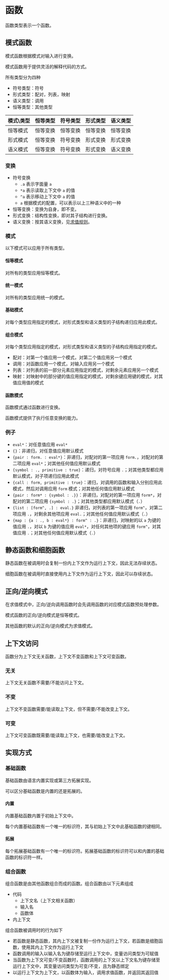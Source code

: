 # 函数

函数类型表示一个函数。

## 模式函数

模式函数根据模式对输入进行变换。

模式函数用于提供灵活的解释代码的方式。

所有类型分为四种

- 符号类型：符号
- 形式类型：配对，列表，映射
- 语义类型：调用
- 恒等类型：其他类型

| 模式\类型 |恒等类型|符号类型|形式类型|语义类型|
| -- | -- | -- | -- | -- |
|恒等模式|恒等变换|恒等变换|恒等变换|恒等变换|
|形式模式|恒等变换|符号变换|形式变换|形式变换|
|语义模式|恒等变换|符号变换|形式变换|语义变换|

### 变换

- 符号变换
  - `.a` 表示字面量 `a`
  - `*a` 表示读取上下文中 `a` 的值
  - `^a` 表示移动上下文中 `a` 的值
  - `a` 根据模式的配置，可以表示以上三种语义中的一种
- 恒等变换：变换为自身，即不变。
- 形式变换：结构性变换，即对其子结构进行变换。
- 语义变换：按其语义变换，见[求值规则](../求值.md)。

### 模式

以下模式可以应用于所有类型。

#### 恒等模式

对所有的类型应用恒等模式。

#### 统一模式

对所有的类型应用统一的模式。

#### 基础模式

对每个类型应用指定的模式，对形式类型和语义类型的子结构递归应用此模式。

#### 组合模式

对每个类型应用指定的模式，对形式类型和语义类型的子结构应用指定的模式。

- 配对：对第一个值应用一个模式，对第二个值应用另一个模式
- 调用：对函数应用一个模式，对输入应用另一个模式
- 列表：对列表的前一部分元素应用指定的模式，对剩余元素应用另一个模式
- 映射：对映射中的部分键的值应用指定的模式，对剩余键应用键的模式，对其值应用值的模式

#### 函数模式

函数模式通过函数进行变换。

函数模式提供了执行任意变换的能力。

### 例子

- `eval*`：对任意值应用 `eval*`
- `{}`：非递归，对任意值应用默认模式
- `{pair : form. : eval*}`：非递归，对配对的第一项应用 `form.`，对配对的第二项应用 `eval*`；对其他任何值应用默认模式
- `{symbol : ., primitive : true}`：递归，对符号应用 `.`；对其他类型都应用默认模式，对子项递归应用此模式
- `{call : form, primitive : true}`：递归，对调用的函数和输入分别应用此模式，然后对调用应用 `form` 模式；对其他任何值应用默认模式
- `{pair : form* : {symbol : .}}`：非递归，对配对的第一项应用 `form*`，对配对的第二项应用 `{symbol : .}`；对其他类型都应用默认模式（`.`）
- `{list : [form^, .] : eval.}` 非递归，对列表的第一项应用 `form^`，对第二项应用 `.`，对剩余其他项应用 `eval.`；对其他任何值应用默认模式（`.`）
- `{map : {a : ., b : eval*} : form^ : .}`：非递归，对映射的以 `a` 为键的值应用 `.`，对以 `b` 为键的值应用 `eval*`，对任何其他项的键应用 `form^`，对其值应用 `.`；对其他任何值应用默认模式（`.`）

## 静态函数和细胞函数

静态函数在被调用时会复制一份内上下文作为运行上下文，因此无法存续状态。

细胞函数在被调用时直接使用内上下文作为运行上下文，因此可以存续状态。

## 正向/逆向模式

在求值模式中，正向/逆向调用函数时会先调用函数的对应模式函数预处理参数。

模式函数的正向/逆向模式是恒等模式。

其他函数的默认的正向/逆向模式为求值模式。

## 上下文访问

函数分为上下文无关函数，上下文不变函数和上下文可变函数。

### 无关

上下文无关函数不需要/不能访问上下文。

### 不变

上下文不变函数需要/能读取上下文，但不需要/不能改变上下文。

### 可变

上下文可变函数既需要/能读取上下文，也需要/能改变上下文。

## 实现方式

### 基础函数

基础函数由语言内置实现或第三方拓展实现。

可以区分基础函数是内置的还是拓展的。

#### 内置

内置基础函数内置于初始上下文中。

每个内置基础函数有一个唯一的标识符，其与初始上下文中此基础函数的键相同。

#### 拓展

每个拓展基础函数有一个唯一的标识符。拓展基础函数的标识符可以和内置的基础函数的标识符一样。

### 组合函数

组合函数是由其他函数组合而成的函数。组合函数由以下元素组成

- 代码
  - 上下文名（上下文相关函数）
  - 输入名
  - 函数体
- 内上下文

组合函数被调用时的行为如下

- 若函数是静态函数，其内上下文被复制一份作为运行上下文，若函数是细胞函数，使用其内上下文作为运行上下文
- 函数调用的输入以输入名为键存储至运行上下文中，变量访问类型为可赋值
- 当函数为上下文可变/不变函数时，函数调用的上下文以上下文名为键存储至运行上下文中，其变量访问类型为可变/不变，且为静态绑定
- 以运行上下文为上下文，以函数体为输入，调用求值函数，并返回其返回值
